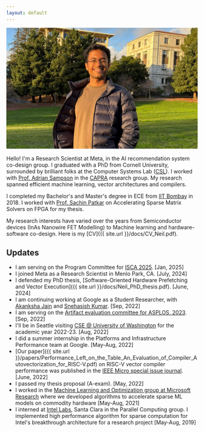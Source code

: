 ```yaml
---
layout: default
---
```



![Neil at UC Berkeley](images/Neil_berkeley.jpg)

Hello! I'm a Research Scientist at Meta, in the AI recommendation system co-design group. I graduated with a PhD from Cornell University, surrounded by brilliant folks at the Computer Systems Lab ([CSL](http://www.csl.cornell.edu)). I worked with [Prof. Adrian Sampson](https://www.cs.cornell.edu/~asampson/) in the [CAPRA](https://capra.cs.cornell.edu) research group. My research spanned efficient machine learning, vector architectures and compilers.

I completed my Bachelor's and Master's degree in ECE from [IIT Bombay](http://www.iitb.ac.in) in 2018. I worked with [Prof. Sachin Patkar](https://www.ee.iitb.ac.in/wiki/faculty/patkar) on Accelerating Sparse Matrix Solvers on FPGA for my thesis.

My research interests have varied over the years from Semiconductor devices (InAs Nanowire FET Modelling) to Machine learning and hardware-software co-design. Here is my [CV]({{ site.url }}/docs/CV_Neil.pdf).


## Updates

- I am serving on the Program Committee for [ISCA 2025](https://iscaconf.org/isca2025/). [Jan, 2025]
- I joined Meta as a Research Scientist in Menlo Park, CA. [July, 2024]
- I defended my PhD thesis, [Software-Oriented Hardware Prefetching and Vector Execution]({{ site.url }}/docs/Neil_PhD_thesis.pdf). [June, 2024]
- I am continuing working at Google as a Student Researcher, with [Akanksha Jain](https://www.cs.utexas.edu/~akanksha/) and [Snehasish Kumar](https://snehasish.net/). [Sep, 2022]
- I am serving on the [Artifact evaluation committee for ASPLOS, 2023](https://sites.google.com/stanford.edu/asplos23aec/committee). [Sep, 2022]
- I'll be in Seattle visiting [CSE @ University of Washington](https://www.cs.washington.edu/) for the academic year 2022-23. [Aug, 2022]
- I did a summer internship in the Platforms and Infrastructure Performance team at Google. [May-Aug, 2022]
- [Our paper]({{ site.url }}/papers/Performance_Left_on_the_Table_An_Evaluation_of_Compiler_Autovectorization_for_RISC-V.pdf) on RISC-V vector compiler performance was published in the [IEEE Micro special issue journal](https://ieeexplore.ieee.org/xpl/tocresult.jsp?isnumber=9891811&punumber=40). [June, 2022]
- I passed my thesis proposal (A-exam). [May, 2022]
- I worked in the [Machine Learning and Optimization group at Microsoft Research](https://www.microsoft.com/en-us/research/group/mlog/) where we developed algorithms to accelerate sparse ML models on commodity hardware [May-Aug, 2021]
- I interned at [Intel Labs](https://www.intel.com/content/www/us/en/research/overview.html), Santa Clara in the Parallel Computing group. I implemented high performance algorithm for sparse computation for Intel's breakthrough architecture for a research project [May-Aug, 2019]